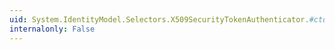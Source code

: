 ```yaml
---
uid: System.IdentityModel.Selectors.X509SecurityTokenAuthenticator.#ctor
internalonly: False
---
```

